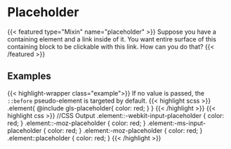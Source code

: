 # Placeholder

{{< featured type="Mixin" name="placeholder" >}}
Suppose you have a containing element and a link inside of it. You want entire surface of this containing block to be clickable with this link. How can you do that?
{{< /featured >}}

## Examples

{{< highlight-wrapper class="example">}}
If no value is passed, the `::before` pseudo-element is targeted by default.
{{< highlight scss >}}
.element{
    @include gls-placeholder{
        color: red;
    }
}
{{< /highlight >}}
{{< highlight css >}}
//CSS Output
.element::-webkit-input-placeholder {
    color: red;
}
.element::-moz-placeholder {
    color: red;
}
.element:-ms-input-placeholder {
    color: red;
}
.element:-moz-placeholder {
    color: red;
}
.element::placeholder {
    color: red;
}
{{< /highlight >}}